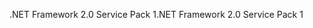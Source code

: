 <span data-ttu-id="f7ab4-101">.NET Framework 2.0 Service Pack 1</span><span class="sxs-lookup"><span data-stu-id="f7ab4-101">.NET Framework 2.0 Service Pack 1</span></span>
